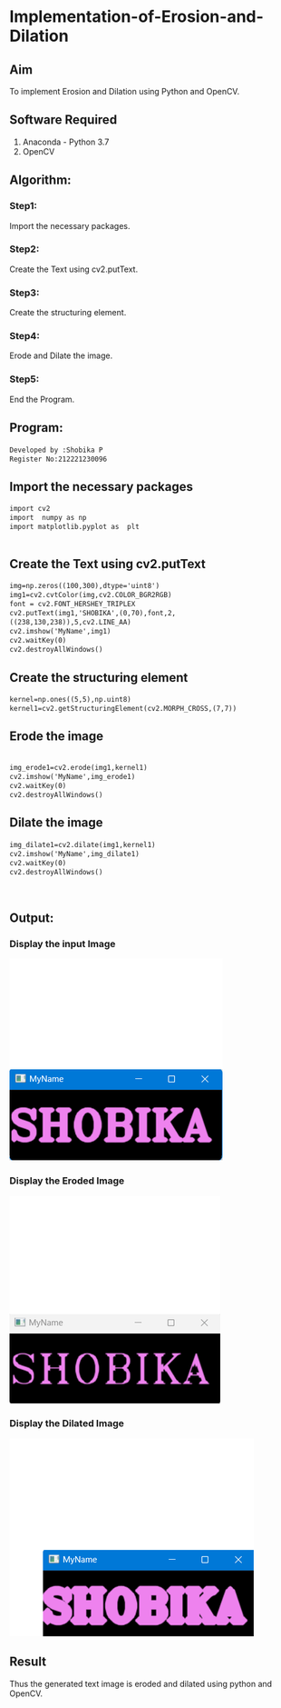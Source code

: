 # Implementation-of-Erosion-and-Dilation
## Aim
To implement Erosion and Dilation using Python and OpenCV.
## Software Required
1. Anaconda - Python 3.7
2. OpenCV
## Algorithm:
### Step1:
Import the necessary packages.


### Step2:
Create the Text using cv2.putText.

### Step3:
Create the structuring element.

### Step4:
Erode and Dilate the image.

### Step5:
End the Program.

 
## Program:

``` 
Developed by :Shobika P
Register No:212221230096
```
## Import the necessary packages
```
import cv2
import  numpy as np
import matplotlib.pyplot as  plt


```

## Create the Text using cv2.putText
```
img=np.zeros((100,300),dtype='uint8')
img1=cv2.cvtColor(img,cv2.COLOR_BGR2RGB)
font = cv2.FONT_HERSHEY_TRIPLEX
cv2.putText(img1,'SHOBIKA',(0,70),font,2,((238,130,238)),5,cv2.LINE_AA)
cv2.imshow('MyName',img1)
cv2.waitKey(0)
cv2.destroyAllWindows()
```
## Create the structuring element
```
kernel=np.ones((5,5),np.uint8)
kernel1=cv2.getStructuringElement(cv2.MORPH_CROSS,(7,7))
```
## Erode the image
```

img_erode1=cv2.erode(img1,kernel1)
cv2.imshow('MyName',img_erode1)
cv2.waitKey(0)
cv2.destroyAllWindows()
```
## Dilate the image
```
img_dilate1=cv2.dilate(img1,kernel1)
cv2.imshow('MyName',img_dilate1)
cv2.waitKey(0)
cv2.destroyAllWindows()



```
## Output:

### Display the input Image
![out](/10.1.png)

### Display the Eroded Image
![out](/10.2.png)

### Display the Dilated Image
![out](/10.3.png)

## Result
Thus the generated text image is eroded and dilated using python and OpenCV.